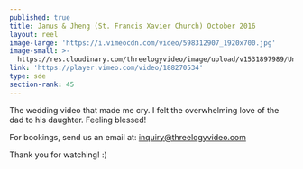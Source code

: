 ```yaml
---
published: true
title: Janus & Jheng (St. Francis Xavier Church) October 2016
layout: reel
image-large: 'https://i.vimeocdn.com/video/598312907_1920x700.jpg'
image-small: >-
  https://res.cloudinary.com/threelogyvideo/image/upload/v1531897989/Untitleds_ws.jpg
link: 'https://player.vimeo.com/video/188270534'
type: sde
section-rank: 45
---
```

The wedding video that made me cry. I felt the overwhelming love of the dad to his daughter. Feeling blessed!

For bookings, send us an email at: inquiry@threelogyvideo.com

Thank you for watching! :)
